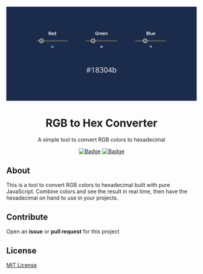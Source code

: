 ![Project screenshot](Screensho.png "Screenchoot")

<h1 align="center">RGB to Hex Converter</h1>

<div align="center">

A simple tool to convert RGB colors to hexadecimal


[![Badge](https://img.shields.io/badge/Version-1.0.0-8E2DE2.svg)]()
[![Badge](https://img.shields.io/badge/License-MIT-8E2DE2.svg)]()

</div>


## About

This is a tool to convert RGB colors to hexadecimal built with pure JavaScript. Combine colors and see the result in real time, then have the hexadecimal on hand to use in your projects.

## Contribute

Open an **issue** or **pull request** for this project

## License

[MIT License]()
